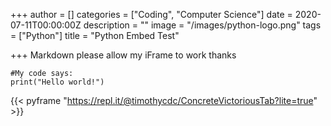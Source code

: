 +++
author = []
categories = ["Coding", "Computer Science"]
date = 2020-07-11T00:00:00Z
description = ""
image = "/images/python-logo.png"
tags = ["Python"]
title = "Python Embed Test"

+++
Markdown please allow my iFrame to work thanks

    #My code says:
    print("Hello world!")

<span class="tablewrapper" markdown="1">

{{< pyframe "https://repl.it/@timothycdc/ConcreteVictoriousTab?lite=true" >}}

</span>